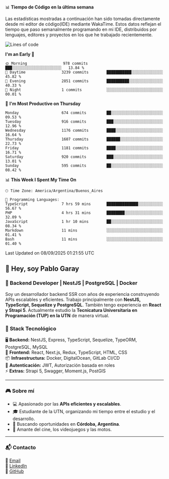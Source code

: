 📊 **Tiempo de Código en la última semana**

Las estadísticas mostradas a continuación han sido tomadas directamente desde mi editor de código(IDE) mediante WakaTime. Estos datos reflejan el tiempo que paso semanalmente programando en mi IDE, distribuidos por lenguajes, editores y proyectos en los que he trabajado recientemente.

<!--START_SECTION:waka-->
![Lines of code](https://img.shields.io/badge/From%20Hello%20World%20I%27ve%20Written-9.8%20million%20lines%20of%20code-blue)

**I'm an Early 🐤** 

```text
🌞 Morning                978 commits         ███░░░░░░░░░░░░░░░░░░░░░░   13.84 % 
🌆 Daytime                3239 commits        ███████████░░░░░░░░░░░░░░   45.82 % 
🌃 Evening                2851 commits        ██████████░░░░░░░░░░░░░░░   40.33 % 
🌙 Night                  1 commits           ░░░░░░░░░░░░░░░░░░░░░░░░░   00.01 % 
```
📅 **I'm Most Productive on Thursday** 

```text
Monday                   674 commits         ██░░░░░░░░░░░░░░░░░░░░░░░   09.53 % 
Tuesday                  916 commits         ███░░░░░░░░░░░░░░░░░░░░░░   12.96 % 
Wednesday                1176 commits        ████░░░░░░░░░░░░░░░░░░░░░   16.64 % 
Thursday                 1607 commits        ██████░░░░░░░░░░░░░░░░░░░   22.73 % 
Friday                   1181 commits        ████░░░░░░░░░░░░░░░░░░░░░   16.71 % 
Saturday                 920 commits         ███░░░░░░░░░░░░░░░░░░░░░░   13.01 % 
Sunday                   595 commits         ██░░░░░░░░░░░░░░░░░░░░░░░   08.42 % 
```


📊 **This Week I Spent My Time On** 

```text
🕑︎ Time Zone: America/Argentina/Buenos_Aires

💬 Programming Languages: 
TypeScript               7 hrs 59 mins       ██████████████░░░░░░░░░░░   56.67 % 
PHP                      4 hrs 31 mins       ████████░░░░░░░░░░░░░░░░░   32.09 % 
JavaScript               1 hr 10 mins        ██░░░░░░░░░░░░░░░░░░░░░░░   08.34 % 
Markdown                 11 mins             ░░░░░░░░░░░░░░░░░░░░░░░░░   01.41 % 
Bash                     11 mins             ░░░░░░░░░░░░░░░░░░░░░░░░░   01.40 % 
```


 Last Updated on 08/09/2025 01:21:55 UTC
<!--END_SECTION:waka-->

## 👾 Hey, soy Pablo Garay  
### 🚀 Backend Developer | NestJS | PostgreSQL | Docker

Soy un desarrollador backend SSR con años de experiencia construyendo APIs escalables y eficientes. Trabajo principalmente con **NestJS, TypeScript, Sequelize y PostgreSQL**. También tengo experiencia en **React y Strapi 5**. Actualmente estudio la **Tecnicatura Universitaria en Programación (TUP) en la UTN** de manera virtual.  

### 💾 Stack Tecnológico

🖥 **Backend:** NestJS, Express, TypeScript, Sequelize, TypeORM, PostgreSQL, MySQL  
🎨 **Frontend:** React, Next.js, Redux, TypeScript, HTML, CSS  
📦 **Infraestructura:** Docker, DigitalOcean, GitLab CI/CD  
🔐 **Autenticación:** JWT, Autorización basada en roles  
⚡ **Extras:** Strapi 5, Swagger, Moment.js, PostGIS  

---

### 🎮 Sobre mí

- 💻 Apasionado por las **APIs eficientes y escalables**.  
- 🎓 Estudiante de la UTN, organizando mi tiempo entre el estudio y el desarrollo.  
- 📍 Buscando oportunidades en **Córdoba, Argentina**.  
- 🎥 Amante del cine, los videojuegos y las motos.  

---

### 📬 Contacto
📧 [Email](mailto:pablo.garay.dev@gmail.com)  
🔗 [LinkedIn](https://www.linkedin.com/in/pablo-garay-dev/)  
🐙 [GitHub](https://github.com/814942)  
